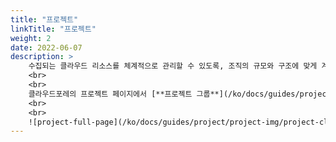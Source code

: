 ```yaml
---
title: "프로젝트"
linkTitle: "프로젝트"
weight: 2
date: 2022-06-07
description: >
    수집되는 클라우드 리소스를 체계적으로 관리할 수 있도록, 조직의 규모와 구조에 맞게 계층 구조를 설계하여 관리하세요.
    <br>
    <br>
    클라우드포레의 프로젝트 페이지에서 [**프로젝트 그룹**](/ko/docs/guides/project/project-group)과 [**프로젝트**](/ko/docs/guides/project/project)를 만들고, [**멤버**](/ko/docs/guides/project/member)를 초대할 수 있습니다.
    <br>
    <br>
    ![project-full-page](/ko/docs/guides/project/project-img/project-click-all-project.png)
---
```


